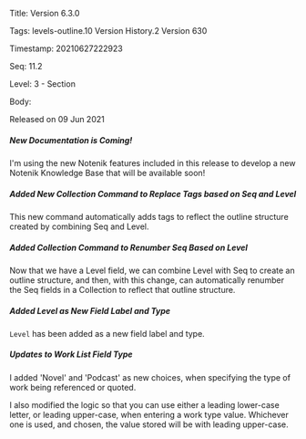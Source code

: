 Title:  Version 6.3.0

Tags:   levels-outline.10 Version History.2 Version 630

Timestamp: 20210627222923

Seq:    11.2

Level:  3 - Section

Body: 

Released on 09 Jun 2021
 
##### New Documentation is Coming!

I'm using the new Notenik features included in this release to develop a new Notenik Knowledge Base that will be available soon!

 
##### Added New Collection Command to Replace Tags based on Seq and Level

This new command automatically adds tags to reflect the outline structure created by combining Seq and Level. 

 
##### Added Collection Command to Renumber Seq Based on Level

Now that we have a Level field, we can combine Level with Seq to create an outline structure, and then, with this change, can automatically renumber the Seq fields in a Collection to reflect that outline structure. 

 
##### Added Level as New Field Label and Type

`Level` has been added as a new field label and type. 

 
##### Updates to Work List Field Type

I added 'Novel' and 'Podcast' as new choices, when specifying the type of work being referenced or quoted. 

I also modified the logic so that you can use either a leading lower-case letter, or leading upper-case, when entering a work type value. Whichever one is used, and chosen, the value stored will be with leading upper-case.
